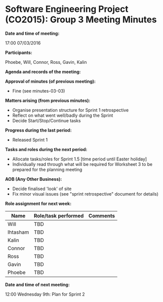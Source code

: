 # Software Engineering Project (CO2015):  Group 3 Meeting Minutes

**Date and time of meeting:**

17:00 07/03/2016

**Participants:**

Phoebe, Will, Connor, Ross, Gavin, Kalin

**Agenda and records of the meeting:**

**Approval of minutes (of previous meeting):**

- Fine (see minutes-03-03)
	
**Matters arising (from previous minutes):**

* Organise presentation structure for Sprint 1 retrospective
* Reflect on what went well/badly during the Sprint
* Decide Start/Stop/Continue tasks

**Progress during the last period:**

* Released Sprint 1

**Tasks and roles during the next period:**

* Allocate tasks/roles for Sprint 1.5 [time period until Easter holiday]
* Individually read through what will be required for Worksheet 3 to be prepared for the planning meeting

**AOB (Any Other Business):**

* Decide finalised 'look' of site
* Fix minor visual issues (see "sprint retrospective" document for details)

**Role assignment for next week:**


|   Name   |     Role/task performed     |  Comments |
|----------|-----------------------------|-----------|
| Will     |TBD||
| Ihtasham |TBD||
| Kalin    |TBD||
| Connor   |TBD||
| Ross     |TBD||
| Gavin    |TBD||
| Phoebe   |TBD||
	
	
**Date and time of next meeting:**

12:00 Wednesday 9th: Plan for Sprint 2
